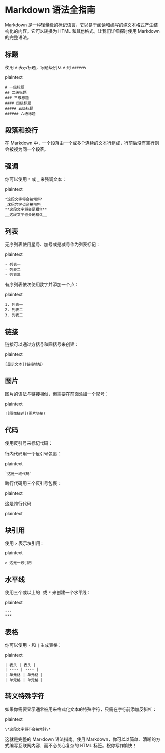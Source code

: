 # Markdown 语法全指南

  

Markdown 是一种轻量级的标记语言，它以易于阅读和编写的纯文本格式产生结构化的内容。它可以转换为 HTML 和其他格式。让我们详细探讨使用 Markdown 的完整语法。

  

## 标题

  

使用 `#` 表示标题，标题级别从 `#` 到 `######`:

  

plaintext

```
# 一级标题
## 二级标题
### 三级标题
#### 四级标题
##### 五级标题
###### 六级标题
```

  

## 段落和换行

  

在 Markdown 中，一个段落由一个或多个连续的文本行组成，行前后没有空行则会被视为同一个段落。

  

## 强调

  

你可以使用 `*` 或 `_` 来强调文本：

  

plaintext

```
*这段文字将会被倾斜*
_这段文字也会被倾斜_
**这段文字将会是粗体**
__这段文字也会是粗体__
```

  

## 列表

  

无序列表使用星号、加号或是减号作为列表标记：

  

plaintext

```
- 列表一
- 列表二
- 列表三
```

  

有序列表依次使用数字并添加一个点：

  

plaintext

```
1. 列表一
2. 列表二
3. 列表三
```

  

## 链接

  

链接可以通过方括号和圆括号来创建：

  

plaintext

```
[显示文本](链接地址)
```

  

## 图片

  

图片的语法与链接相似，但需要在前面添加一个叹号：

  

plaintext

```
![图像描述](图片链接)
```

  

## 代码

  

使用反引号来标记代码：

  

行内代码用一个反引号包裹：

  

plaintext

```
`这是一段代码`
```

  

跨行代码用三个反引号包裹：

  

plaintext

  

这是跨行代码

  

plaintext

  

## 块引用

  

使用 `>` 表示块引用：

  

plaintext

```
> 这是一段引用
```

  

## 水平线

  

使用三个或以上的`-` 或 `*` 来创建一个水平线：

  

plaintext

```
---
***
```

  

## 表格

  

你可以使用 `-` 和 `|` 生成表格：

  

plaintext

```
| 表头 | 表头 |
| ---- | ---- |
| 单元格 | 单元格 |
| 单元格 | 单元格 |
```

  

## 转义特殊字符

  

如果你需要显示通常被用来格式化文本的特殊字符，只需在字符前添加反斜杠：

  

plaintext

```
\*这段文字将不会被倾斜\*
```

  

这就是完整的 Markdown 语法指南。使用 Markdown，你可以以简单、清晰的方式编写互联网内容，而不必关心复杂的 HTML 标签。祝你写作愉快！